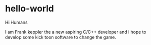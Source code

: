 # hello-world
Hi Humans

I am Frank keppler the a new aspiring C/C++ developer and i hope to develop some kick toon
software to change the game.
